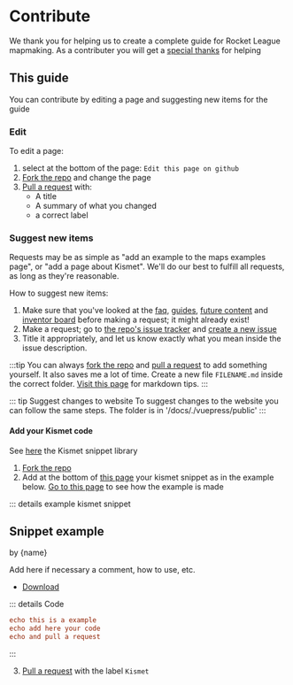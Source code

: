 # Contribute

We thank you for helping us to create a complete guide for Rocket League mapmaking. As a contributer you will get a [special thanks](../menu/credits) for helping

## This guide

You can contribute by editing a page and suggesting new items for the guide

### Edit

To edit a page:
1. select at the bottom of the page: `Edit this page on github` 
2. [Fork the repo](https://github.com/webbuildlucas/RL-docs/pulls) and change the page
3. [Pull a request](https://github.com/webbuildlucas/RL-docs/pulls) with:
    * A title
    * A summary of what you changed
    * a correct label

### Suggest new items

Requests may be as simple as "add an example to the maps examples page", or "add a page about Kismet". We'll do our best to fulfill all requests, as long as they're reasonable.

How to suggest new items:
1. Make sure that you've looked at the [faq](../menu/faq), [guides](../menu/guides), [future content](../guide/request.html#future-content) and [inventor board](link) before making a request; it might already exist!
2. Make a request; go to [the repo's issue tracker](https://github.com/webbuildlucas/RL-docs/issues) and [create a new issue](https://github.com/webbuildlucas/RL-docs/issues)
3. Title it appropriately, and let us know exactly what you mean inside the issue description. 

:::tip
You can always [fork the repo](https://github.com/webbuildlucas/RL-docs/pulls) and [pull a request](https://github.com/webbuildlucas/RL-docs/pulls) to add something yourself. It also saves me a lot of time. Create a new file `FILENAME.md` inside the correct folder. [Visit this page](../assets) for markdown tips.
:::

::: tip Suggest changes to website
To suggest changes to the website you can follow the same steps. The folder is in '/docs/./vuepress/public'
:::
#### Add your Kismet code

See [here](../kismet/kismet) the Kismet snippet library

1. [Fork the repo](https://github.com/webbuildlucas/RL-docs/pulls)
2. Add at the bottom of [this page]() your kismet snippet as in the example below. 
 [Go to this page]() to see how the example is made

::: details example kismet snippet
<!-- Begin of your kismet snippet. Copy also this line -->
## Snippet example
by {name}

Add here if necessary a comment, how to use, etc.

* [Download](link-to-your-code)

<!-- code is optional -->
::: details Code

```ini
echo this is a example
echo add here your code
echo and pull a request
```

:::
<!-- End of your kismet snippet. Copy also this line -->
3. [Pull a request]() with the label `Kismet`





